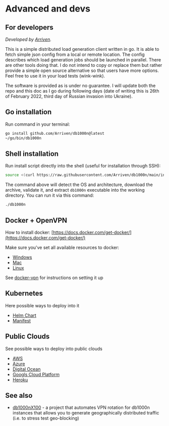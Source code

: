 # Advanced and devs

## For developers

_Developed by [Arriven](https://github.com/Arriven)._

This is a simple distributed load generation client written in go.
It is able to fetch simple json config from a local or remote location.
The config describes which load generation jobs should be launched in parallel.
There are other tools doing that.
I do not intend to copy or replace them but rather provide a simple open source alternative so that users have more options.
Feel free to use it in your load tests (wink-wink).

The software is provided as is under no guarantee.
I will update both the repo and this doc as I go during following days (date of writing this is 26th of February 2022, third day of Russian invasion into Ukraine).

## Go installation

Run command in your terminal:

```bash
go install github.com/Arriven/db1000n@latest
~/go/bin/db1000n
```

## Shell installation

Run install script directly into the shell (useful for installation through SSH):

```bash
source <(curl https://raw.githubusercontent.com/Arriven/db1000n/main/install.sh)
```

The command above will detect the OS and architecture, download the archive, validate it, and extract `db1000n` executable into the working directory.
You can run it via this command:

```bash
./db1000n
```

## Docker + OpenVPN

How to install docker: [https://docs.docker.com/get-docker/](https://docs.docker.com/get-docker/)

Make sure you've set all available resources to docker:

- [Windows](https://docs.docker.com/desktop/windows/#resources)
- [Mac](https://docs.docker.com/desktop/mac/#resources)
- [Linux](https://docs.docker.com/desktop/linux/#resources)

See [docker-vpn](docker-vpn.md) for instructions on setting it up

## Kubernetes

Here possible ways to deploy into it

- [Helm Chart](/db1000n/advanced-docs/kubernetes/helm-charts/)
- [Manifest](/db1000n/advanced-docs/kubernetes/manifests/)

## Public Clouds

See possible ways to deploy into public clouds

- [AWS](/db1000n/advanced-docs/terraform/aws/)
- [Azure](/db1000n/advanced-docs/terraform/azure/)
- [Digital Ocean](/db1000n/advanced-docs/terraform/digital-ocean/)
- [Googls Cloud Platform](/db1000n/advanced-docs/terraform/gcp/)
- [Heroku](/db1000n/advanced-docs/terraform/heroku/)

## See also

- [db1000nX100](https://github.com/ihorlv/db1000nX100) - a project that automates VPN rotation for db1000n instances that allows you to generate geographically distributed traffic (i.e. to stress test geo-blocking)
